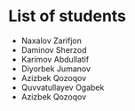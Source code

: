 # List of students
- Naxalov Zarifjon
- Daminov Sherzod
- Karimov Abdullatif
- Diyorbek Jumanov
- Azizbek Qozoqov
- Quvvatullayev Ogabek
- Azizbek Qozoqov
